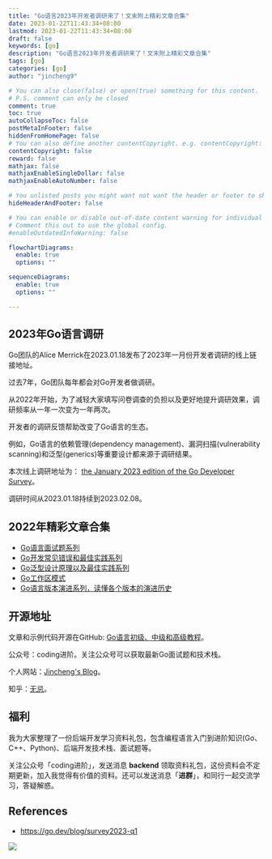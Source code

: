 ```yaml
---
title: "Go语言2023年开发者调研来了！文末附上精彩文章合集"
date: 2023-01-22T11:43:34+08:00
lastmod: 2023-01-22T11:43:34+08:00
draft: false
keywords: [go]
description: "Go语言2023年开发者调研来了！文末附上精彩文章合集"
tags: [go]
categories: [go]
author: "jincheng9"

# You can also close(false) or open(true) something for this content.
# P.S. comment can only be closed
comment: true
toc: true
autoCollapseToc: false
postMetaInFooter: false
hiddenFromHomePage: false
# You can also define another contentCopyright. e.g. contentCopyright: "This is another copyright."
contentCopyright: false
reward: false
mathjax: false
mathjaxEnableSingleDollar: false
mathjaxEnableAutoNumber: false

# You unlisted posts you might want not want the header or footer to show
hideHeaderAndFooter: false

# You can enable or disable out-of-date content warning for individual post.
# Comment this out to use the global config.
#enableOutdatedInfoWarning: false

flowchartDiagrams:
  enable: true
  options: ""

sequenceDiagrams: 
  enable: true
  options: ""

---
```


## 2023年Go语言调研

Go团队的Alice Merrick在2023.01.18发布了2023年一月份开发者调研的线上链接地址。

过去7年，Go团队每年都会对Go开发者做调研。

从2022年开始，为了减轻大家填写问卷调查的负担以及更好地提升调研效果，调研频率从一年一次变为一年两次。

开发者的调研反馈帮助改变了Go语言的生态。

例如，Go语言的依赖管理(dependency management)、漏洞扫描(vulnerability scanning)和泛型(generics)等重要设计都来源于调研结果。

本次线上调研地址为： [the January 2023 edition of the Go Developer Survey](https://google.qualtrics.com/jfe/form/SV_bNnbAtFZ0vfRTH8?s=b)。

调研时间从2023.01.18持续到2023.02.08。

## 2022年精彩文章合集

* [Go语言面试题系列](https://mp.weixin.qq.com/mp/appmsgalbum?__biz=Mzg2MTcwNjc1Mg==&action=getalbum&album_id=2199553588283179010#wechat_redirect)
* [Go开发常见错误和最佳实践系列](https://mp.weixin.qq.com/mp/appmsgalbum?__biz=Mzg2MTcwNjc1Mg==&action=getalbum&album_id=2549657749539028992#wechat_redirect)
* [Go泛型设计原理以及最佳实践系列](https://mp.weixin.qq.com/mp/appmsgalbum?__biz=Mzg2MTcwNjc1Mg==&action=getalbum&album_id=2184751156453834753#wechat_redirect)
* [Go工作区模式](https://mp.weixin.qq.com/mp/appmsgalbum?__biz=Mzg2MTcwNjc1Mg==&action=getalbum&album_id=2339933847347544066#wechat_redirect)
* [Go语言版本演进系列，读懂各个版本的演进历史](https://mp.weixin.qq.com/cgi-bin/appmsgalbummgr?action=edit&type=0&id=2549661543605764097&lasttab=-1&token=1782281328&lang=zh_CN)

## 开源地址

文章和示例代码开源在GitHub: [Go语言初级、中级和高级教程](https://github.com/jincheng9/go-tutorial)。

公众号：coding进阶。关注公众号可以获取最新Go面试题和技术栈。

个人网站：[Jincheng's Blog](https://jincheng9.github.io/)。

知乎：[无忌](https://www.zhihu.com/people/thucuhkwuji)。



## 福利

我为大家整理了一份后端开发学习资料礼包，包含编程语言入门到进阶知识(Go、C++、Python)、后端开发技术栈、面试题等。

关注公众号「coding进阶」，发送消息 **backend** 领取资料礼包，这份资料会不定期更新，加入我觉得有价值的资料。还可以发送消息「**进群**」，和同行一起交流学习，答疑解惑。



## References

* https://go.dev/blog/survey2023-q1



![](/img/wechat.png)

